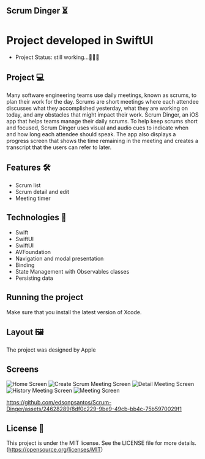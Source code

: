 ## Scrum Dinger  ⏳

# Project developed in SwiftUI
 * Project Status: still working...👨🏽‍💻

## Project 💻
 Many software engineering teams use daily meetings, known as scrums, to plan their work for the day. 
Scrums are short meetings where each attendee discusses what they accomplished yesterday, what they are working on today, and any obstacles that might impact their work.
Scrum Dinger, an iOS app that helps teams manage their daily scrums. To help keep scrums short and focused, Scrum Dinger uses visual and audio cues to indicate when and how long each attendee should speak. 
The app also displays a progress screen that shows the time remaining in the meeting and creates a transcript that the users can refer to later.

## Features 🛠️
 * Scrum list
 * Scrum detail and edit
 * Meeting timer
 
   

## Technologies 📱
 * Swift
 * SwiftUI
 * SwiftUI
 * AVFoundation
 * Navigation and modal presentation
 * Binding
 * State Management with Observables classes
 * Persisting data

## Running the project
Make sure that you install the latest version of Xcode.

## Layout 🖼️
The project was designed by Apple

## Screens
![Home Screen](https://github.com/edsonpsantos/images/blob/main/ScrumDinger/HomeScreen.png)
![Create Scrum Meeting Screen](https://github.com/edsonpsantos/images/blob/main/ScrumDinger/CreateScrumMeeting.png)
![Detail Meeting Screen](https://github.com/edsonpsantos/images/blob/main/ScrumDinger/DetailMeeting.png)
![History Meeting Screen](https://github.com/edsonpsantos/images/blob/main/ScrumDinger/HistoryMeeting.png)
![Meeting Screen](https://github.com/edsonpsantos/images/blob/main/ScrumDinger/Meeting.png)


https://github.com/edsonpsantos/Scrum-Dinger/assets/24628289/8df0c229-9be9-49cb-bb4c-75b5970029f1


## License 📑
This project is under the MIT license. 
See the LICENSE file for more details. (https://opensource.org/licenses/MIT)
